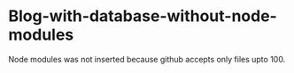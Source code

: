 # Blog-with-database-without-node-modules
Node modules was not inserted because github accepts only files upto 100.
